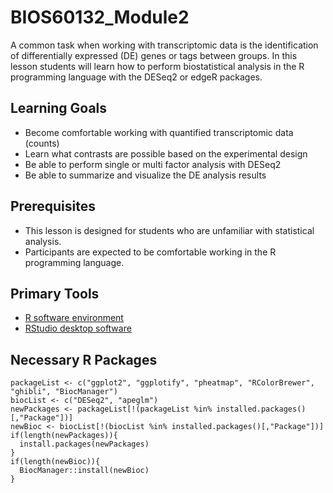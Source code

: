 # BIOS60132_Module2
A common task when working with transcriptomic data is the identification of differentially expressed (DE) genes or tags between groups. In this lesson students will learn how to perform biostatistical analysis in the R programming language with the DESeq2 or edgeR packages.

## Learning Goals
- Become comfortable working with quantified transcriptomic data (counts)
- Learn what contrasts are possible based on the experimental design
- Be able to perform single or multi factor analysis with DESeq2
- Be able to summarize and visualize the DE analysis results

## Prerequisites
- This lesson is designed for students who are unfamiliar with statistical analysis.
- Participants are expected to be comfortable working in the R programming language. 

## Primary Tools
- [R software environment](https://cran.rstudio.com/)
- [RStudio desktop software](https://libcal.library.nd.edu/event/9797081)

## Necessary R Packages
```
packageList <- c("ggplot2", "ggplotify", "pheatmap", "RColorBrewer", "ghibli", "BiocManager")
biocList <- c("DESeq2", "apeglm")
newPackages <- packageList[!(packageList %in% installed.packages()[,"Package"])]
newBioc <- biocList[!(biocList %in% installed.packages()[,"Package"])]
if(length(newPackages)){
  install.packages(newPackages)
}
if(length(newBioc)){
  BiocManager::install(newBioc)
}
```


